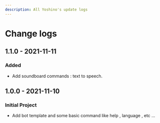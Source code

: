 ```yaml
---
description: All Yoshino's update logs
---
```


# Change logs

## 1.1.0 - 2021-11-11

### Added

* Add soundboard commands : text to speech.

## 1.0.0 - 2021-11-10

### Initial Project

* Add bot template and some basic command like help ,  language , etc ...


